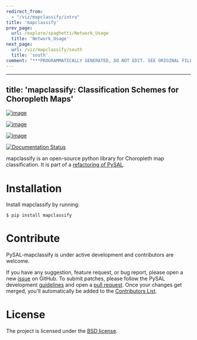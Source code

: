 ```yaml
---
redirect_from:
  - "/viz/mapclassify/intro"
title: 'mapclassify'
prev_page:
  url: /explore/spaghetti/Network_Usage
  title: 'Network_Usage'
next_page:
  url: /viz/mapclassify/south
  title: 'south'
comment: "***PROGRAMMATICALLY GENERATED, DO NOT EDIT. SEE ORIGINAL FILES IN /content***"
---
```

---
title: 'mapclassify: Classification Schemes for Choropleth Maps'
---

[![image](https://api.travis-ci.org/pysal/mapclassify.svg)](https://travis-ci.org/pysal/mapclassify)

[![image](https://badge.fury.io/py/mapclassify.svg)](https://badge.fury.io/py/mapclassify)

[![image](https://zenodo.org/badge/88918063.svg)](https://zenodo.org/badge/latestdoi/88918063)

[![Documentation Status](https://readthedocs.org/projects/mapclassify/badge/?version=latest)](https://mapclassify.readthedocs.io/en/latest/?badge=latest)

mapclassify is an open-source python library for Choropleth map
classification. It is part of a [refactoring of
PySAL](https://github.com/pysal/pysal/wiki/PEP-13:-Refactor-PySAL-Using-Submodules).

Installation
============

Install mapclassify by running:

    $ pip install mapclassify

Contribute
==========

PySAL-mapclassify is under active development and contributors are
welcome.

If you have any suggestion, feature request, or bug report, please open
a new [issue](https://github.com/pysal/mapclassify/issues) on GitHub. To
submit patches, please follow the PySAL development
[guidelines](http://pysal.readthedocs.io/en/latest/developers/index.html)
and open a [pull request](https://github.com/pysal/mapclassify). Once
your changes get merged, you'll automatically be added to the
[Contributors
List](https://github.com/pysal/mapclassify/graphs/contributors).

License
=======

The project is licensed under the [BSD
license](https://github.com/pysal/mapclassify/blob/master/LICENSE.txt).
